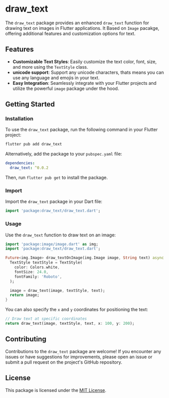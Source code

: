
# draw_text

The `draw_text` package provides an enhanced `draw_text` function for drawing text on images in Flutter applications. It Based on `Image` pacakge, offering additional features and customization options for text.

## Features

- **Customizable Text Styles**: Easily customize the text color, font, size, and more using the `TextStyle` class.
- **unicode support**: Support any unicode characters, thats means you can use any language and emojis in your text.
- **Easy Integration**: Seamlessly integrate with your Flutter projects and utilize the powerful `image` package under the hood.

## Getting Started

### Installation

To use the `draw_text` package, run the following command in your Flutter project:

```bash
flutter pub add draw_text
```

Alternatively, add the package to your `pubspec.yaml` file:

```yaml
dependencies:
  draw_text: ^0.0.2
```

Then, run `flutter pub get` to install the package.

### Import

Import the `draw_text` package in your Dart file:

```dart
import 'package:draw_text/draw_text.dart';
```

### Usage

Use the `draw_text` function to draw text on an image:

```dart
import 'package:image/image.dart' as img;
import 'package:draw_text/draw_text.dart';

Future<img.Image> draw_textOnImage(img.Image image, String text) async {
  TextStyle textStyle = TextStyle(
    color: Colors.white,
    fontSize: 24.0,
    fontFamily: 'Roboto',
  );

  image = draw_text(image, textStyle, text);
  return image;
}
```

You can also specify the `x` and `y` coordinates for positioning the text:

```dart
// Draw text at specific coordinates
return draw_text(image, textStyle, text, x: 100, y: 200);
```

## Contributing

Contributions to the `draw_text` package are welcome! If you encounter any issues or have suggestions for improvements, please open an issue or submit a pull request on the project's GitHub repository.

## License

This package is licensed under the [MIT License](LICENSE).
